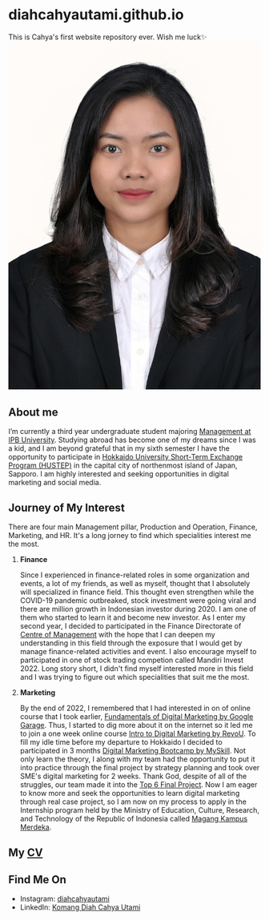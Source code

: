 # diahcahyautami.github.io
This is Cahya's first website repository ever. Wish me luck✨
![image](/DSC_0149%20ok.jpg)

## About me
I’m currently a third year undergraduate student majoring [Management at IPB University](https://manajemen.ipb.ac.id/). Studying abroad has become one of my dreams since I was a kid, and I am beyond grateful that in my sixth semester I have the opportunity to participate in [Hokkaido University Short-Term Exchange Program (HUSTEP)](https://www.global.hokudai.ac.jp/admissions/exchange-student-admissions/exchange-programs-in-english-hustep/) in the capital city of northenmost island of Japan, Sapporo. I am highly interested and seeking opportunities in digital marketing and social media.

## Journey of My Interest 
There are four main Management pillar, Production and Operation, Finance, Marketing, and HR. It's a long jorney to find which specialities interest me the most. 
1. **Finance**

    Since I experienced in finance-related roles in some organization and events, a lot of my friends, as well as myself, thought that I absolutely will specialized in finance field. This thought even strengthen while the COVID-19 pandemic outbreaked, stock investment were going viral and there are million growth in Indonesian investor during 2020. I am one of them who started to learn it and become new investor. As I enter my second year, I decided to participated in the Finance Directorate of [Centre of Management](https://www.instagram.com/centreofmanagement_ipb/) with the hope that I can deepen my understanding in this field through the exposure that I would get by manage finance-related activities and event. I also encourage myself to participated in one of stock trading competion  called Mandiri Invest 2022. Long story short, I didn't find myself interested more in this field and I was trying to figure out which specialities that suit me the most. 
2. **Marketing**

    By the end of 2022, I remembered that I had interested in on of online course that I took earlier, [Fundamentals of Digital Marketing by Google Garage](https://learndigital.withgoogle.com/digitalgarage/course/digital-marketing). Thus, I started to dig more about it on the internet so it led me to join a one week online course [Intro to Digital Marketing by RevoU](https://revou.co/mini-course-digital-marketing). To fill my idle time before my departure to Hokkaido I decided to participated in  3 months [Digital Marketing Bootcamp by MySkill](https://myskill.id/bootcamp/digital-marketing). Not only learn the theory, I along with my team had the opportunity to put it into practice through the final project by strategy planning and took over SME's digital marketing for 2 weeks. Thank God, despite of all of the struggles,  our team made it into the [Top 6 Final Project](https://www.linkedin.com/posts/komangdiahcahyautami_final-project-report-activity-7045355355895197696-OWun?utm_source=share&utm_medium=member_desktop). Now I am eager to know more and seek the opportunities to learn digital marketing through real case project, so I am now on my process to apply in the Internship program held by the Ministry of Education, Culture, Research, and Technology of the Republic of Indonesia called [Magang Kampus Merdeka](https://kampusmerdeka.kemdikbud.go.id/program/magang/detail).  


## My [CV](/CV_KomangDiahCahyaUtami.pdf) 


## Find Me On

- Instagram: [diahcahyautami](https://instagram.com/diahcahyautami)
- LinkedIn: [Komang Diah Cahya Utami](https://linkedin.com/in/komangdiahcahyautami)
